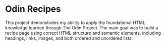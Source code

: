 # Odin Recipes
This project demonstrates my ability to apply the foundational HTML knowledge learned through The Odin Project. The main goal was to build a recipe page using correct HTML structure and semantic elements, including headings, links, images, and both ordered and unordered lists.
